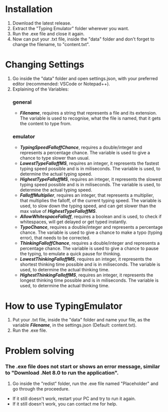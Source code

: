 # Installation
1. Download the latest release.
2. Extract the "Typing Emulator" folder wherever you want.
3. Run the .exe file and close it again.
4. Now can put your .txt file, inside the "data" folder and don't forget to change the filename, to "content.txt".

# Changing Settings
1. Go inside the "data" folder and open settings.json, with your preferred editor (recommended: VSCode or Notepad++).
2. Explaining of the Variables:
   ### general
   - ***Filename***, requires a string that represents a file and its extension.
     The variable is used to recognise, what the file is named, that it gets the content to type from.
   ### emulator
   - ***TypingSpeedFalloffChance***, requires a double/integer and represents a percentage chance.
     The variable is used to give a chance to type slower than usual.
   - ***LowestTypeFalloffMS***, requires an integer, it represents the fastest typing speed possible and is in miliseconds.
     The variable is used, to determine the actual typing speed.
   - ***HighestTypeFalloffMS***, requires an integer, it represents the slowest typing speed possible and is in miliseconds.
     The variable is used, to determine the actual typing speed.
   - ***FalloffMultiplier***, requires an integer, that represents a multiplier, that multiplies the falloff, of the current typing speed.
     The variable is used, to slow down the typing speed, and can get slower than the max value of ***HighestTypeFalloffMS***.
   - ***AllowWhitespaceFalloff***, requires a boolean and is used, to check if whitespaces, will get delayed or get typed instantly.
   - ***TypoChance***, requires a double/integer and represents a percentage chance.
     The variable is used to give a chance to make a typo (typing error), that needs to be corrected.
   - ***ThinkingFalloffChance***, requires a double/integer and represents a percentage chance.
     The variable is used to give a chance to pause the typing, to emulate a quick pause for thinking.
   - ***LowestThinkingFalloffMS***, requires an integer, it represents the shortest thinking time possible and is in miliseconds.
     The variable is used, to determine the actual thinking time.
   - ***HighestThinkingFalloffMS***, requires an integer, it represents the longest thinking time possible and is in miliseconds.
     The variable is used, to determine the actual thinking time.
# How to use TypingEmulator
1. Put your .txt file, inside the "data" folder and name your file, as the variable ***Filename***, in the settings.json (Default: content.txt).
2. Run the .exe file.
# Problem solving
### The .exe file does not start or shows an error message, similar to "Download .Net 8.0 to run the application".
1. Go inside the "redist" folder, run the .exe file named "Placeholder" and go through the proceedure.
- If it still doesn't work, restart your PC and try to run it again.
- If it still doesn't work, you can contact me for help.
